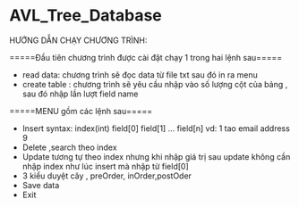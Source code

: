 # AVL_Tree_Database
HƯỚNG DẪN CHẠY CHƯƠNG TRÌNH:

=====Đầu tiên chương trình được cài đặt chạy 1 trong hai lệnh sau=====
 + read data: chương trình sẽ đọc data từ file txt sau đó in ra menu
 + create table : chương trình sẽ yêu cầu nhập vào số lượng cột của bảng , sau đó nhập lần lượt field name

=====MENU gồm các lệnh sau=====
 + Insert
syntax: index(int) field[0] field[1] ... field[n]
vd: 1 tao email address 9
 + Delete ,search theo index
 + Update tương tự theo index nhưng khi nhập giá trị sau update không cần nhập index như lúc insert mà nhập từ field[0]
 + 3 kiểu duyệt cây , preOrder, inOrder,postOder
 + Save data
 + Exit
